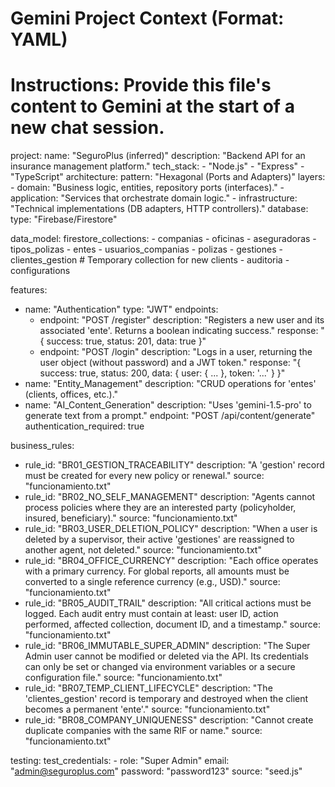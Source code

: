 # Gemini Project Context (Format: YAML)
# Instructions: Provide this file's content to Gemini at the start of a new chat session.

project:
  name: "SeguroPlus (inferred)"
  description: "Backend API for an insurance management platform."
  tech_stack:
    - "Node.js"
    - "Express"
    - "TypeScript"
  architecture:
    pattern: "Hexagonal (Ports and Adapters)"
    layers:
      - domain: "Business logic, entities, repository ports (interfaces)."
      - application: "Services that orchestrate domain logic."
      - infrastructure: "Technical implementations (DB adapters, HTTP controllers)."
  database:
    type: "Firebase/Firestore"

data_model:
  firestore_collections:
    - companias
    - oficinas
    - aseguradoras
    - tipos_polizas
    - entes
    - usuarios_companias
    - polizas
    - gestiones
    - clientes_gestion # Temporary collection for new clients
    - auditoria
    - configurations

features:
  - name: "Authentication"
    type: "JWT"
    endpoints:
      - endpoint: "POST /register"
        description: "Registers a new user and its associated 'ente'. Returns a boolean indicating success."
        response: "{ success: true, status: 201, data: true }"
      - endpoint: "POST /login"
        description: "Logs in a user, returning the user object (without password) and a JWT token."
        response: "{ success: true, status: 200, data: { user: { ... }, token: '...' } }"
  - name: "Entity_Management"
    description: "CRUD operations for 'entes' (clients, offices, etc.)."
  - name: "AI_Content_Generation"
    description: "Uses 'gemini-1.5-pro' to generate text from a prompt."
    endpoint: "POST /api/content/generate"
    authentication_required: true

business_rules:
  - rule_id: "BR01_GESTION_TRACEABILITY"
    description: "A 'gestion' record must be created for every new policy or renewal."
    source: "funcionamiento.txt"
  - rule_id: "BR02_NO_SELF_MANAGEMENT"
    description: "Agents cannot process policies where they are an interested party (policyholder, insured, beneficiary)."
    source: "funcionamiento.txt"
  - rule_id: "BR03_USER_DELETION_POLICY"
    description: "When a user is deleted by a supervisor, their active 'gestiones' are reassigned to another agent, not deleted."
    source: "funcionamiento.txt"
  - rule_id: "BR04_OFFICE_CURRENCY"
    description: "Each office operates with a primary currency. For global reports, all amounts must be converted to a single reference currency (e.g., USD)."
    source: "funcionamiento.txt"
  - rule_id: "BR05_AUDIT_TRAIL"
    description: "All critical actions must be logged. Each audit entry must contain at least: user ID, action performed, affected collection, document ID, and a timestamp."
    source: "funcionamiento.txt"
  - rule_id: "BR06_IMMUTABLE_SUPER_ADMIN"
    description: "The Super Admin user cannot be modified or deleted via the API. Its credentials can only be set or changed via environment variables or a secure configuration file."
    source: "funcionamiento.txt"
  - rule_id: "BR07_TEMP_CLIENT_LIFECYCLE"
    description: "The 'clientes_gestion' record is temporary and destroyed when the client becomes a permanent 'ente'."
    source: "funcionamiento.txt"
  - rule_id: "BR08_COMPANY_UNIQUENESS"
    description: "Cannot create duplicate companies with the same RIF or name."
    source: "funcionamiento.txt"

testing:
  test_credentials:
    - role: "Super Admin"
      email: "admin@seguroplus.com"
      password: "password123"
      source: "seed.js"
